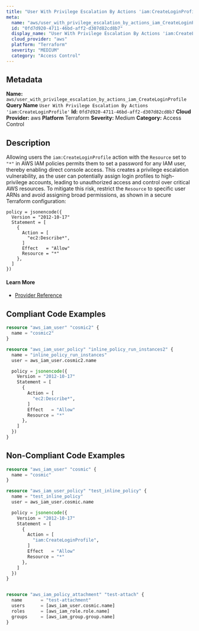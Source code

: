 ```yaml
---
title: "User With Privilege Escalation By Actions 'iam:CreateLoginProfile'"
meta:
  name: "aws/user_with_privilege_escalation_by_actions_iam_CreateLoginProfile"
  id: "0fd7d920-4711-46bd-aff2-d307d82cd8b7"
  display_name: "User With Privilege Escalation By Actions 'iam:CreateLoginProfile'"
  cloud_provider: "aws"
  platform: "Terraform"
  severity: "MEDIUM"
  category: "Access Control"
---
```

## Metadata
**Name:** `aws/user_with_privilege_escalation_by_actions_iam_CreateLoginProfile`
**Query Name** `User With Privilege Escalation By Actions 'iam:CreateLoginProfile'`
**Id:** `0fd7d920-4711-46bd-aff2-d307d82cd8b7`
**Cloud Provider:** aws
**Platform** Terraform
**Severity:** Medium
**Category:** Access Control
## Description
Allowing users the `iam:CreateLoginProfile` action with the `Resource` set to `"*"` in AWS IAM policies permits them to set a password for any IAM user, thereby enabling direct console access. This creates a privilege escalation vulnerability, as the user can potentially assign login profiles to high-privilege accounts, leading to unauthorized access and control over critical AWS resources. To mitigate this risk, restrict the `Resource` to specific user ARNs and avoid assigning broad permissions, as shown in a secure Terraform configuration:

```
policy = jsonencode({
  Version = "2012-10-17"
  Statement = [
    {
      Action = [
        "ec2:Describe*",
      ]
      Effect   = "Allow"
      Resource = "*"
    },
  ]
})
```

#### Learn More

 - [Provider Reference](https://registry.terraform.io/providers/hashicorp/aws/latest/docs/resources/iam_user_policy#policy)


## Compliant Code Examples
```terraform
resource "aws_iam_user" "cosmic2" {
  name = "cosmic2"
}

resource "aws_iam_user_policy" "inline_policy_run_instances2" {
  name = "inline_policy_run_instances"
  user = aws_iam_user.cosmic2.name

  policy = jsonencode({
    Version = "2012-10-17"
    Statement = [
      {
        Action = [
          "ec2:Describe*",
        ]
        Effect   = "Allow"
        Resource = "*"
      },
    ]
  })
}

```
## Non-Compliant Code Examples
```terraform
resource "aws_iam_user" "cosmic" {
  name = "cosmic"
}

resource "aws_iam_user_policy" "test_inline_policy" {
  name = "test_inline_policy"
  user = aws_iam_user.cosmic.name

  policy = jsonencode({
    Version = "2012-10-17"
    Statement = [
      {
        Action = [
          "iam:CreateLoginProfile",
        ]
        Effect   = "Allow"
        Resource = "*"
      },
    ]
  })
}


resource "aws_iam_policy_attachment" "test-attach" {
  name       = "test-attachment"
  users      = [aws_iam_user.cosmic.name]
  roles      = [aws_iam_role.role.name]
  groups     = [aws_iam_group.group.name]
}


```